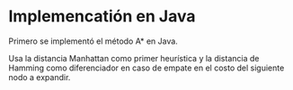 # Implemencatión en Java

Primero se implementó el método A* en Java.

Usa la distancia Manhattan como primer heurística y la distancia de Hamming como diferenciador
en caso de empate en el costo del siguiente nodo a expandir.
